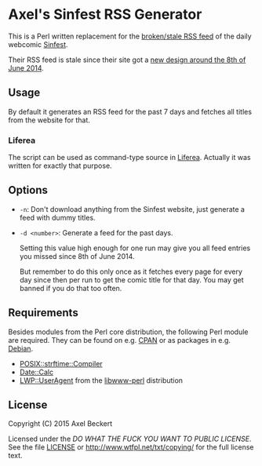Axel's Sinfest RSS Generator
============================

This is a Perl written replacement for the
[broken/stale RSS feed](http://www.sinfest.net/rss.php) of the
daily webcomic [Sinfest](http://www.sinfest.net/).

Their RSS feed is stale since their site got a
[new design around the 8th of June 2014](http://www.sinfest.net/news.php).

Usage
-----

By default it generates an RSS feed for the past 7 days and fetches
all titles from the website for that.

### Liferea

The script can be used as command-type source in
[Liferea](http://liferea.sf.net/). Actually it was written for exactly
that purpose.

Options
-------

* `-n`: Don't download anything from the Sinfest website, just generate
  a feed with dummy titles.
  
* `-d <number>`: Generate a feed for the past _<number>_ days.

  Setting this value high enough for one run may give you all feed
  entries you missed since 8th of June 2014.

  But remember to do this only once as it fetches every page for every
  day since then per run to get the comic title for that day. You may
  get banned if you do that too often.

Requirements
------------

Besides modules from the Perl core distribution, the following Perl
module are required. They can be found on e.g.
[CPAN](https://metacpan.org/) or as packages in e.g.
[Debian](https://www.debian.org/).

* [POSIX::strftime::Compiler](https://metacpan.org/release/POSIX-strftime-Compiler)
* [Date::Calc](https://metacpan.org/release/Date-Calc)
* [LWP::UserAgent](https://metacpan.org/pod/LWP::UserAgent) from the
  [libwww-perl](https://metacpan.org/release/libwww-perl) distribution

License
-------

Copyright (C) 2015 Axel Beckert

Licensed under the _DO WHAT THE FUCK YOU WANT TO PUBLIC LICENSE_. See
the file [LICENSE](LICENSE) or http://www.wtfpl.net/txt/copying/ for the full
license text.
